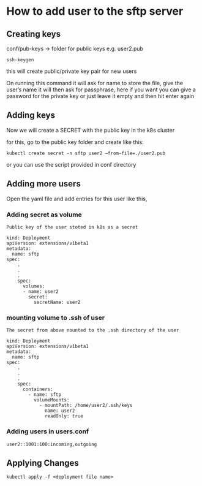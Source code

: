# How to add user to the sftp server

## Creating keys

conf/pub-keys -> folder for public keys e.g. user2.pub
```
ssh-keygen
``` 
this will create public/private key pair for new users

On running this command it will ask for name to store the file, give the user’s name
it will then ask for passphrase, here if you want you can give a password for the private key or just leave it empty and then hit enter again

## Adding keys

Now we will create a SECRET with the public key in the k8s cluster

for this, go to the public key folder and create like this:
```
kubectl create secret -n sftp user2 –from-file=./user2.pub
```

or you can use the script provided in conf directory

## Adding more users

Open the yaml file and add entries for this user like this,
### Adding secret as volume 

`Public key of the user stoted in k8s as a secret`
```
kind: Deployment
apiVersion: extensions/v1beta1
metadata:
  name: sftp
spec:
    .
    .
    .
    spec:
      volumes:
      - name: user2
        secret:
          secretName: user2
```
### mounting volume to .ssh of user
`The secret from above nounted to the .ssh directory of the user`
```
kind: Deployment
apiVersion: extensions/v1beta1
metadata:
  name: sftp
spec:
    .
    .
    .
    spec:          
      containers:
        - name: sftp
          volumeMounts:
            - mountPath: /home/user2/.ssh/keys
              name: user2
              readOnly: true              
```

### Adding users in users.conf
```
user2::1001:100:incoming,outgoing
```

## Applying Changes

```
kubectl apply -f <deployment file name>
```
